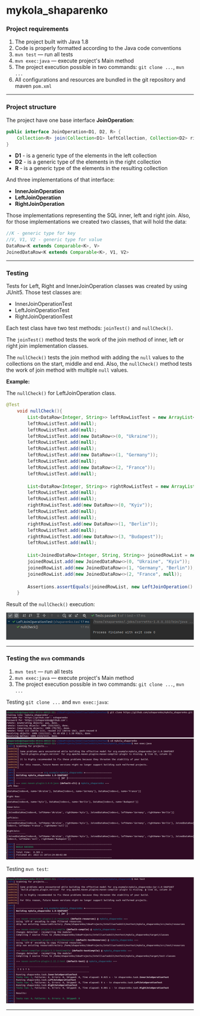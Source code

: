 # mykola_shaparenko
### Project requirements
1. The project built with Java 1.8
2. Code is properly formatted according to the Java code conventions
3. `mvn test` — run all tests
4. `mvn exec:java` — execute project's Main method
5. The project execution possible in two commands: `git clone ...`, `mvn ...`
6. All configurations and resources are bundled in the git repository and maven `pom.xml`
---
### Project structure
The project have one base interface **JoinOperation**:
```java
public interface JoinOperation<D1, D2, R> {
    Collection<R> join(Collection<D1> leftCollection, Collection<D2> rightCollection);
}
```
- **D1** - is a generic type of the elements in the left collection 
- **D2** - is a generic type of the elements in the right collection
- **R** - is a generic type of the elements in the resulting collection

And three implementations of that interface:
- **InnerJoinOperation**
- **LeftJoinOperation**
- **RightJoinOperation**

Those implementations representing the SQL inner, left and right join.
Also, for those implementations we created two classes, that will hold the data:
```java
//K - generic type for key
//V, V1, V2 - generic type for value
DataRow<K extends Comparable<K>, V>
JoinedDataRow<K extends Comparable<K>, V1, V2>
```
---
### Testing
Tests for Left, Right and InnerJoinOperation classes was created by using JUnit5.
Those test classes are:
- InnerJoinOperationTest
- LeftJoinOperationTest
- RightJoinOperationTest

Each test class have two test methods: `joinTest()` and `nullCheck()`. 

The `joinTest()` method tests the work of the join method of inner, left or right join implementation classes.

The `nullCheck()` tests the join method with adding the `null` values to the collections on the start, middle and end.
Also, the `nullCheck()` method tests the work of join method with multiple `null` values.

**Example:**

The `nullCheck()` for LeftJoinOperation class.
```java
@Test
    void nullCheck(){
        List<DataRow<Integer, String>> leftRowListTest = new ArrayList<>();
        leftRowListTest.add(null);
        leftRowListTest.add(null);
        leftRowListTest.add(new DataRow<>(0, "Ukraine"));
        leftRowListTest.add(null);
        leftRowListTest.add(null);
        leftRowListTest.add(new DataRow<>(1, "Germany"));
        leftRowListTest.add(null);
        leftRowListTest.add(new DataRow<>(2, "France"));
        leftRowListTest.add(null);

        List<DataRow<Integer, String>> rightRowListTest = new ArrayList<>();
        leftRowListTest.add(null);
        leftRowListTest.add(null);
        rightRowListTest.add(new DataRow<>(0, "Kyiv"));
        leftRowListTest.add(null);
        leftRowListTest.add(null);
        rightRowListTest.add(new DataRow<>(1, "Berlin"));
        leftRowListTest.add(null);
        rightRowListTest.add(new DataRow<>(3, "Budapest"));
        leftRowListTest.add(null);

        List<JoinedDataRow<Integer, String, String>> joinedRowList = new ArrayList<>();
        joinedRowList.add(new JoinedDataRow<>(0, "Ukraine", "Kyiv"));
        joinedRowList.add(new JoinedDataRow<>(1, "Germany", "Berlin"));
        joinedRowList.add(new JoinedDataRow<>(2, "France", null));

        Assertions.assertEquals(joinedRowList, new LeftJoinOperation().join(leftRowListTest, rightRowListTest));
    }
```
Result of the `nullCheck()` execution:

![](./img/Screenshotfrom2022-11-2014-21-17.png)

---
### Testing the `mvn` commands

1. `mvn test` — run all tests
2. `mvn exec:java` — execute project's Main method 
3. The project execution possible in two commands: `git clone ...`, `mvn ...`

Testing `git clone ...` and `mvn exec:java`:

![](./img/Screenshotfrom2022-11-2014-30-06.png)
![](./img/Screenshotfrom2022-11-2014-30-34.png)

Testing `mvn test`:

![](./img/Screenshotfrom2022-11-2014-31-21.png)

---